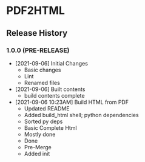 # PDF2HTML

## Release History

### 1.0.0 (PRE-RELEASE)
* [2021-09-06] Initial Changes
  * Basic changes
  * Lint
  * Renamed files
* [2021-09-06] Built contents  
  * build contents complete
* [2021-09-06 10:23AM] Build HTML from PDF
  * Updated README
  * Added build_html shell; python dependencies
  * Sorted py deps
  * Basic Complete Html
  * Mostly done
  * Done
  * Pre-Merge
  * Added init
